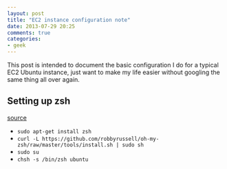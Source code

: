 ```yaml
---
layout: post
title: "EC2 instance configuration note"
date: 2013-07-29 20:25
comments: true
categories:
- geek
---
```


This post is intended to document the basic configuration I do for a typical EC2 Ubuntu instance, just want to make my life easier without googling the same thing all over again.

## Setting up zsh

[source](http://paikialog.wordpress.com/2012/02/29/install-oh-my-zsh-on-ubuntu-ec2/)

- `sudo apt-get install zsh`
- `curl -L https://github.com/robbyrussell/oh-my-zsh/raw/master/tools/install.sh | sudo sh`
- `sudo su`
- `chsh -s /bin/zsh ubuntu`

